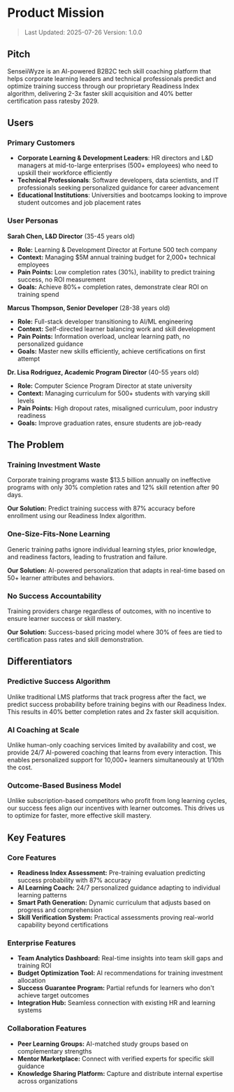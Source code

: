 # Product Mission

> Last Updated: 2025-07-26
> Version: 1.0.0

## Pitch

SenseiiWyze is an AI-powered B2B2C  tech skill coaching platform that helps corporate learning leaders and technical professionals predict and optimize training success through our proprietary Readiness Index algorithm, delivering 2-3x faster skill acquisition and 40% better certification pass ratesby 2029.

## Users

### Primary Customers

- **Corporate Learning & Development Leaders**: HR directors and L&D managers at mid-to-large enterprises (500+ employees) who need to upskill their workforce efficiently
- **Technical Professionals**: Software developers, data scientists, and IT professionals seeking personalized guidance for career advancement
- **Educational Institutions**: Universities and bootcamps looking to improve student outcomes and job placement rates

### User Personas

**Sarah Chen, L&D Director** (35-45 years old)
- **Role:** Learning & Development Director at Fortune 500 tech company
- **Context:** Managing $5M annual training budget for 2,000+ technical employees
- **Pain Points:** Low completion rates (30%), inability to predict training success, no ROI measurement
- **Goals:** Achieve 80%+ completion rates, demonstrate clear ROI on training spend

**Marcus Thompson, Senior Developer** (28-38 years old)
- **Role:** Full-stack developer transitioning to AI/ML engineering
- **Context:** Self-directed learner balancing work and skill development
- **Pain Points:** Information overload, unclear learning path, no personalized guidance
- **Goals:** Master new skills efficiently, achieve certifications on first attempt

**Dr. Lisa Rodriguez, Academic Program Director** (40-55 years old)
- **Role:** Computer Science Program Director at state university
- **Context:** Managing curriculum for 500+ students with varying skill levels
- **Pain Points:** High dropout rates, misaligned curriculum, poor industry readiness
- **Goals:** Improve graduation rates, ensure students are job-ready

## The Problem

### Training Investment Waste

Corporate training programs waste $13.5 billion annually on ineffective programs with only 30% completion rates and 12% skill retention after 90 days.

**Our Solution:** Predict training success with 87% accuracy before enrollment using our Readiness Index algorithm.

### One-Size-Fits-None Learning

Generic training paths ignore individual learning styles, prior knowledge, and readiness factors, leading to frustration and failure.

**Our Solution:** AI-powered personalization that adapts in real-time based on 50+ learner attributes and behaviors.

### No Success Accountability

Training providers charge regardless of outcomes, with no incentive to ensure learner success or skill mastery.

**Our Solution:** Success-based pricing model where 30% of fees are tied to certification pass rates and skill demonstration.

## Differentiators

### Predictive Success Algorithm

Unlike traditional LMS platforms that track progress after the fact, we predict success probability before training begins with our Readiness Index. This results in 40% better completion rates and 2x faster skill acquisition.

### AI Coaching at Scale

Unlike human-only coaching services limited by availability and cost, we provide 24/7 AI-powered coaching that learns from every interaction. This enables personalized support for 10,000+ learners simultaneously at 1/10th the cost.

### Outcome-Based Business Model

Unlike subscription-based competitors who profit from long learning cycles, our success fees align our incentives with learner outcomes. This drives us to optimize for faster, more effective skill mastery.

## Key Features

### Core Features

- **Readiness Index Assessment:** Pre-training evaluation predicting success probability with 87% accuracy
- **AI Learning Coach:** 24/7 personalized guidance adapting to individual learning patterns
- **Smart Path Generation:** Dynamic curriculum that adjusts based on progress and comprehension
- **Skill Verification System:** Practical assessments proving real-world capability beyond certifications

### Enterprise Features

- **Team Analytics Dashboard:** Real-time insights into team skill gaps and training ROI
- **Budget Optimization Tool:** AI recommendations for training investment allocation
- **Success Guarantee Program:** Partial refunds for learners who don't achieve target outcomes
- **Integration Hub:** Seamless connection with existing HR and learning systems

### Collaboration Features

- **Peer Learning Groups:** AI-matched study groups based on complementary strengths
- **Mentor Marketplace:** Connect with verified experts for specific skill guidance
- **Knowledge Sharing Platform:** Capture and distribute internal expertise across organizations